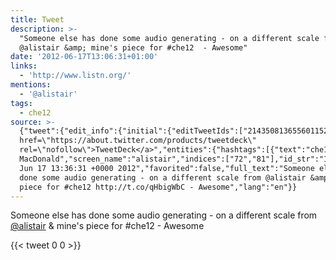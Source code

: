 ```yaml
---
title: Tweet
description: >-
  "Someone else has done some audio generating - on a different scale from
  @alistair &amp; mine's piece for #che12  - Awesome"
date: '2012-06-17T13:06:31+01:00'
links:
  - 'http://www.listn.org/'
mentions:
  - '@alistair'
tags:
  - che12
source: >-
  {"tweet":{"edit_info":{"initial":{"editTweetIds":["214350813655601152"],"editableUntil":"2012-06-17T14:36:31.078Z","editsRemaining":"5","isEditEligible":true}},"retweeted":false,"source":"<a
  href=\"https://about.twitter.com/products/tweetdeck\"
  rel=\"nofollow\">TweetDeck</a>","entities":{"hashtags":[{"text":"che12","indices":["105","111"]}],"symbols":[],"user_mentions":[{"name":"Alistair
  MacDonald","screen_name":"alistair","indices":["72","81"],"id_str":"12838","id":"12838"}],"urls":[{"url":"http://t.co/qHbigWbC","expanded_url":"http://www.listn.org/","display_url":"listn.org","indices":["112","132"]}]},"display_text_range":["0","142"],"favorite_count":"0","id_str":"214350813655601152","truncated":false,"retweet_count":"0","id":"214350813655601152","possibly_sensitive":false,"created_at":"Sun
  Jun 17 13:36:31 +0000 2012","favorited":false,"full_text":"Someone else has
  done some audio generating - on a different scale from @alistair &amp; mine's
  piece for #che12 http://t.co/qHbigWbC - Awesome","lang":"en"}}
---
```

Someone else has done some audio generating - on a different scale from [@alistair](https://twitter.com/@alistair) &amp; mine's piece for #che12  - Awesome
    
{{< tweet 0 0 >}}
    
